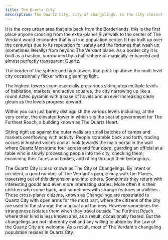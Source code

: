 ```yaml
---
title: The Quartz City
description: The Quartz City, city of changelings, is the city closest to where you begin and the largest in the area of The Verdant known as The Furthest Reach.
---
```


It is the core urban area that sits back from the Borderlands, this is the first place anyone crossing from the extra-planer Riverwalk to the center of The Verdant would encounter that is a true population center. It has built up over the centuries due to its reputation for safety and the fortunes that wash up (sometimes literally) from beyond The Verdant plane. As a border city it is built as a bastion, surrounded by a half sphere of magically-enhanced and almost perfectly transparent Quartz.  

The border of the sphere and high towers that peak up above the multi level city occasionally flicker with a gleaming light.

The highest towers seem especially precarious sitting atop multiple levels of habitation, markets, and active squares, the city narrowing up like a round Aztec pyramid with a base of hovels and an ever increasing clean gleam as the levels progress upward. 

Within you can just barely distinguish the various levels including, at the very center, the elevated tower in which sits the seat of government for The Furthest Reach, a building known as The Quartz Heart. 

Sitting tight up against the outer walls are small batches of camps and markets overflowing with activity. People scramble back and forth, trading occurs in hushed voices and all look towards the main portal in the wall where Quartz Men stand four across and four deep, guarding an official at a table who is slowly processing people into the city, checking them, examining their faces and bodies, and rifling through their belongings.

The Quartz City is also known as The City of Changelings. By intent or accident, a good number of The Verdant's people may walk the Planes, traversing out of this dimension and into others. Sometimes they return with interesting goods and even more interesting stories. More often it is their children who come back, and sometimes with strange features or abilities. These cross-planer citizens, known as Changelings are repatriated to Quartz City with open arms for the most part, where the citizens of the city are used to the strange, the magical and the new. However sometimes the strangeness isolates them when they travel outside The Furthest Reach where their kind is less known and, as a result, occasionally feared. But the changelings are not inherently evil and any willing to abide by the Law of the Quartz City are welcome. As a result, most of The Verdant's changeling population resides in Quartz City. 